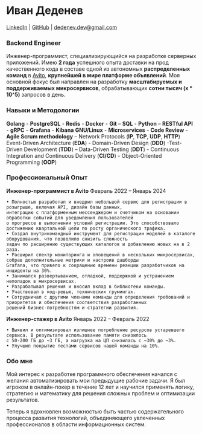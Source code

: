 # Иван Деденев
[LinkedIn](https://www.linkedin.com/in/idedenev/) | [GitHub](https://github.com/IDilettant) | dedenev.dev@gmail.com

### Backend Engineer

Инженер-программист, специализирующийся на разработке серверных приложений. Имею **2 года** успешного опыта доставки на прод качественного кода в составе одной из автономных **распределенных команд** в [Avito](https://avito.ru/), **крупнейшей в мире платформе объявлений**. Моя основной фокус был направлен на разработку **масштабируемых и поддерживаемых микросервисов**, обрабатывающих **сотни тысяч (x * 10^5)** запросов в день.

### Навыки и Методологии

**Golang** - **PostgreSQL** - **Redis** - **Docker** - **Git** – **SQL** - **Python** – **RESTful API** - **gRPC** - **Grafana** - **Kibana**
**GNU/Linux** - **Microservices** - **Code Review** - **Agile Scrum methodology** – Network Protocols (**IP**, **TCP**, **UDP**, **HTTP**)
Event-Driven Architecture (**EDA**) - Domain-Driven Design (**DDD**) -Test-Driven Development (**TDD**) – Data-Driven Testing (**DDT**) - Continuous Integration and Continuous Delivery (**CI/CD**) - Object-Oriented Programming (**OOP**)

### Профессиональный Опыт

**Инженер-программист в Avito**                                                           Февраль 2022 – Январь 2024

    • Полностью разработал и внедрил небольшой сервис для регистрации в розыгрыше, включая API, дизайн базы данных, 
    интеграцию с платформенным мессенджером и счетчиком на основании обработки событий для уведомления пользователей 
    о прогрессе в выполнении условий регистрации. Это способствовало достижению квартальной цели по росту органического трафика.
    • Создал внутрикомандный инструмент для регистрации моделей в каталоге оборудования, что позволило снизить сложность 
    задач по расширению существующих каталогов и добавлению новых на в 2 раза.
    • Расширил спектр мониторинга и оповещений в нескольких микросервисах, собрав дополнительные метрики и настроив дашборды 
    Grafana, что привело к сокращению времени реакции разработчиков на инциденты на 30%.
    • Занимался развертыванием, отладкой, поддержкой и устранением неполадок в микросервисах.
    • Разрабатывал решения и вносил вклад в библиотеки команды.
    • Участвовал в код-ревью, технических грумингах.
    • Сотрудничал с другими членами команды для определения требований и приоритетов и обеспечения соответствия разработанных 
    решений бизнес-потребностям и стратегии развития.

**Инженер-стажер в Avito**                                                                Январь 2022 – Февраль 2022

    • Выявил и оптимизировал излишнее потребление ресурсов устаревшего сервиса. В результате использование памяти снизилось 
    с 50-200 ГБ до ~3 ГБ, а нагрузка на ЦП снизилась с ~30% до ~3%.
    • Улучшил покрытие тестами сервисов нашей команды на 10%.

### Обо мне

Мой интерес к разработке программного обеспечения начался с желания автоматизировать мои предыдущие рабочие задачи. Я был игроком в онлайн-покер в течение 12 лет и научился применять логику, стратегию и математику для решения сложных проблем и оптимизации результатов. 

Теперь я вдохновлен возможностью быть частью содержательного процесса развития технологий, объединяющего увлеченных профессионалов в области информационных систем.
